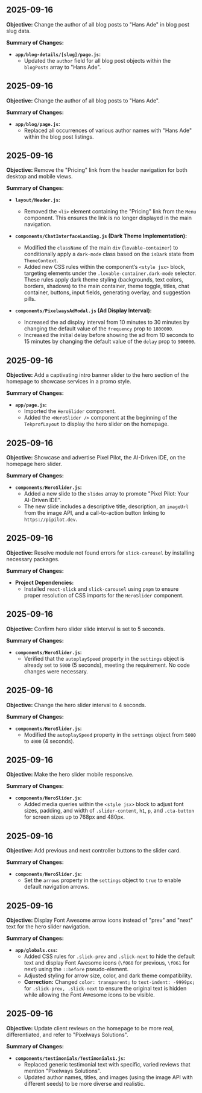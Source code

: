## 2025-09-16

**Objective:** Change the author of all blog posts to "Hans Ade" in blog post slug data.

**Summary of Changes:**

-   **`app/blog-details/[slug]/page.js`:**
    -   Updated the `author` field for all blog post objects within the `blogPosts` array to "Hans Ade".

## 2025-09-16

**Objective:** Change the author of all blog posts to "Hans Ade".

**Summary of Changes:**

-   **`app/blog/page.js`:**
    -   Replaced all occurrences of various author names with "Hans Ade" within the blog post listings.

## 2025-09-16

**Objective:** Remove the "Pricing" link from the header navigation for both desktop and mobile views.

**Summary of Changes:**

-   **`layout/Header.js`:**
    -   Removed the `<li>` element containing the "Pricing" link from the `Menu` component. This ensures the link is no longer displayed in the main navigation.

-   **`components/ChatInterfaceLanding.js` (Dark Theme Implementation):**
    -   Modified the `className` of the main `div` (`lovable-container`) to conditionally apply a `dark-mode` class based on the `isDark` state from `ThemeContext`.
    -   Added new CSS rules within the component’s `<style jsx>` block, targeting elements under the `.lovable-container.dark-mode` selector. These rules apply dark theme styling (backgrounds, text colors, borders, shadows) to the main container, theme toggle, titles, chat container, buttons, input fields, generating overlay, and suggestion pills.

-   **`components/PixelwaysAdModal.js` (Ad Display Interval):**
    -   Increased the ad display interval from 10 minutes to 30 minutes by changing the default value of the `frequency` prop to `1800000`.
    -   Increased the initial delay before showing the ad from 10 seconds to 15 minutes by changing the default value of the `delay` prop to `900000`.

## 2025-09-16

**Objective:** Add a captivating intro banner slider to the hero section of the homepage to showcase services in a promo style.

**Summary of Changes:**

-   **`app/page.js`:**
    -   Imported the `HeroSlider` component.
    -   Added the `<HeroSlider />` component at the beginning of the `TekprofLayout` to display the hero slider on the homepage.

## 2025-09-16

**Objective:** Showcase and advertise Pixel Pilot, the AI-Driven IDE, on the homepage hero slider.

**Summary of Changes:**

-   **`components/HeroSlider.js`:**
    -   Added a new slide to the `slides` array to promote "Pixel Pilot: Your AI-Driven IDE".
    -   The new slide includes a descriptive title, description, an `imageUrl` from the image API, and a call-to-action button linking to `https://pipilot.dev`.

## 2025-09-16

**Objective:** Resolve module not found errors for `slick-carousel` by installing necessary packages.

**Summary of Changes:**

-   **Project Dependencies:**
    -   Installed `react-slick` and `slick-carousel` using `pnpm` to ensure proper resolution of CSS imports for the `HeroSlider` component.

## 2025-09-16

**Objective:** Confirm hero slider slide interval is set to 5 seconds.

**Summary of Changes:**

-   **`components/HeroSlider.js`:**
    -   Verified that the `autoplaySpeed` property in the `settings` object is already set to `5000` (5 seconds), meeting the requirement. No code changes were necessary.

## 2025-09-16

**Objective:** Change the hero slider interval to 4 seconds.

**Summary of Changes:**

-   **`components/HeroSlider.js`:**
    -   Modified the `autoplaySpeed` property in the `settings` object from `5000` to `4000` (4 seconds).

## 2025-09-16

**Objective:** Make the hero slider mobile responsive.

**Summary of Changes:**

-   **`components/HeroSlider.js`:**
    -   Added media queries within the `<style jsx>` block to adjust font sizes, padding, and width of `.slider-content`, `h1`, `p`, and `.cta-button` for screen sizes up to 768px and 480px.

## 2025-09-16

**Objective:** Add previous and next controller buttons to the slider card.

**Summary of Changes:**

-   **`components/HeroSlider.js`:**
    -   Set the `arrows` property in the `settings` object to `true` to enable default navigation arrows.

## 2025-09-16

**Objective:** Display Font Awesome arrow icons instead of "prev" and "next" text for the hero slider navigation.

**Summary of Changes:**

-   **`app/globals.css`:**
    -   Added CSS rules for `.slick-prev` and `.slick-next` to hide the default text and display Font Awesome icons (`\f060` for previous, `\f061` for next) using the `::before` pseudo-element.
    -   Adjusted styling for arrow size, color, and dark theme compatibility.
    -   **Correction:** Changed `color: transparent;` to `text-indent: -9999px;` for `.slick-prev, .slick-next` to ensure the original text is hidden while allowing the Font Awesome icons to be visible.

## 2025-09-16

**Objective:** Update client reviews on the homepage to be more real, differentiated, and refer to "Pixelways Solutions".

**Summary of Changes:**

-   **`components/testimonials/Testimonials1.js`:**
    -   Replaced generic testimonial text with specific, varied reviews that mention "Pixelways Solutions".
    -   Updated author names, titles, and images (using the image API with different seeds) to be more diverse and realistic.